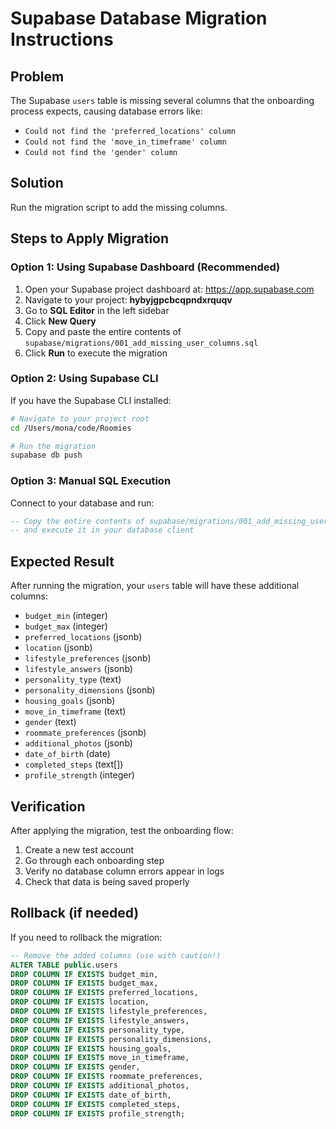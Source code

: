 # Supabase Database Migration Instructions

## Problem
The Supabase `users` table is missing several columns that the onboarding process expects, causing database errors like:
- `Could not find the 'preferred_locations' column`
- `Could not find the 'move_in_timeframe' column`
- `Could not find the 'gender' column`

## Solution
Run the migration script to add the missing columns.

## Steps to Apply Migration

### Option 1: Using Supabase Dashboard (Recommended)

1. Open your Supabase project dashboard at: https://app.supabase.com
2. Navigate to your project: **hybyjgpcbcqpndxrquqv**
3. Go to **SQL Editor** in the left sidebar
4. Click **New Query**
5. Copy and paste the entire contents of `supabase/migrations/001_add_missing_user_columns.sql`
6. Click **Run** to execute the migration

### Option 2: Using Supabase CLI

If you have the Supabase CLI installed:

```bash
# Navigate to your project root
cd /Users/mona/code/Roomies

# Run the migration
supabase db push
```

### Option 3: Manual SQL Execution

Connect to your database and run:

```sql
-- Copy the entire contents of supabase/migrations/001_add_missing_user_columns.sql
-- and execute it in your database client
```

## Expected Result

After running the migration, your `users` table will have these additional columns:
- `budget_min` (integer)
- `budget_max` (integer) 
- `preferred_locations` (jsonb)
- `location` (jsonb)
- `lifestyle_preferences` (jsonb)
- `lifestyle_answers` (jsonb)
- `personality_type` (text)
- `personality_dimensions` (jsonb)
- `housing_goals` (jsonb)
- `move_in_timeframe` (text)
- `gender` (text)
- `roommate_preferences` (jsonb)
- `additional_photos` (jsonb)
- `date_of_birth` (date)
- `completed_steps` (text[])
- `profile_strength` (integer)

## Verification

After applying the migration, test the onboarding flow:
1. Create a new test account
2. Go through each onboarding step
3. Verify no database column errors appear in logs
4. Check that data is being saved properly

## Rollback (if needed)

If you need to rollback the migration:

```sql
-- Remove the added columns (use with caution!)
ALTER TABLE public.users 
DROP COLUMN IF EXISTS budget_min,
DROP COLUMN IF EXISTS budget_max,
DROP COLUMN IF EXISTS preferred_locations,
DROP COLUMN IF EXISTS location,
DROP COLUMN IF EXISTS lifestyle_preferences,
DROP COLUMN IF EXISTS lifestyle_answers,
DROP COLUMN IF EXISTS personality_type,
DROP COLUMN IF EXISTS personality_dimensions,
DROP COLUMN IF EXISTS housing_goals,
DROP COLUMN IF EXISTS move_in_timeframe,
DROP COLUMN IF EXISTS gender,
DROP COLUMN IF EXISTS roommate_preferences,
DROP COLUMN IF EXISTS additional_photos,
DROP COLUMN IF EXISTS date_of_birth,
DROP COLUMN IF EXISTS completed_steps,
DROP COLUMN IF EXISTS profile_strength;
``` 
